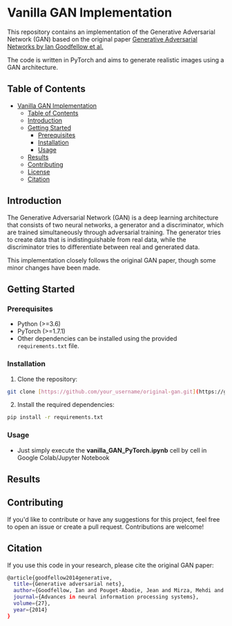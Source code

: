 # Vanilla GAN Implementation

This repository contains an implementation of the Generative Adversarial Network (GAN) based on the original paper [Generative Adversarial Networks by Ian Goodfellow et al.](https://arxiv.org/abs/1406.2661)

The code is written in PyTorch and aims to generate realistic images using a GAN architecture.

## Table of Contents

- [Vanilla GAN Implementation](#vanilla-gan-implementation)
  - [Table of Contents](#table-of-contents)
  - [Introduction](#introduction)
  - [Getting Started](#getting-started)
    - [Prerequisites](#prerequisites)
    - [Installation](#installation)
    - [Usage](#usage)
  - [Results](#results)
  - [Contributing](#contributing)
  - [License](#license)
  - [Citation](#citation)

## Introduction

The Generative Adversarial Network (GAN) is a deep learning architecture that consists of two neural networks, a generator and a discriminator, which are trained simultaneously through adversarial training. The generator tries to create data that is indistinguishable from real data, while the discriminator tries to differentiate between real and generated data.

This implementation closely follows the original GAN paper, though some minor changes have been made. 
<!-- providing a solid foundation for understanding and experimenting with GANs. -->

## Getting Started

### Prerequisites

- Python (>=3.6)
- PyTorch (>=1.7.1)
- Other dependencies can be installed using the provided `requirements.txt` file.

### Installation

1. Clone the repository:

```bash
git clone [https://github.com/your_username/original-gan.git](https://github.com/SonnetSaif/vanilla-GAN-from-scratch_PyTorch.git)
```

2. Install the required dependencies:

```bash
pip install -r requirements.txt
```

### Usage
- Just simply execute the **vanilla_GAN_PyTorch.ipynb** cell by cell in Google Colab/Jupyter Notebook


## Results


## Contributing
If you'd like to contribute or have any suggestions for this project, feel free to open an issue or create a pull request. Contributions are welcome!


<!-- ## License
This project is licensed under the MIT License. -->


## Citation
If you use this code in your research, please cite the original GAN paper:
```bash
@article{goodfellow2014generative,
  title={Generative adversarial nets},
  author={Goodfellow, Ian and Pouget-Abadie, Jean and Mirza, Mehdi and Xu, Bing and Warde-Farley, David and Ozair, Sherjil and Courville, Aaron and Bengio, Yoshua},
  journal={Advances in neural information processing systems},
  volume={27},
  year={2014}
}
```
